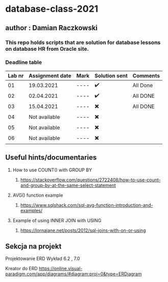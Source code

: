 # database-class-2021
## author : Damian Raczkowski
### This repo holds scripts that are solution for database lessons on database HR from Oracle site.
### Deadline table
|Lab nr| Assignment date  | Mark | Solution sent | Comments |
| ---- | ---------------  | ---- | ------------- | -------- |
|  01  | 19.03.2021 | ---- | ✔️ | All Done |
|  02  | 02.04.2021 | ---- | ✔️ |All DONE  |
|  03  | 15.04.2021 | ---- |✖️ |All DONE|
|  04  | Not available | ---- |✖️ ||
|  05  | Not available | ---- | ✖️||
|  06  | Not available | ---- | ✖️||
## Useful hints/documentaries

1. How to use COUNT() with GROUP BY
     1. https://stackoverflow.com/questions/2722408/how-to-use-count-and-group-by-at-the-same-select-statement

2. AVG() function example
     1. https://www.sqlshack.com/sql-avg-function-introduction-and-examples/    
3. Example of using INNER JOIN with USING
     1. https://lornajane.net/posts/2012/sql-joins-with-on-or-using
## Sekcja na projekt
Projektowanie ERD
Wykład 6.2 , 7.0

Kreator do ERD 
https://online.visual-paradigm.com/app/diagrams/#diagram:proj=0&type=ERDiagram

